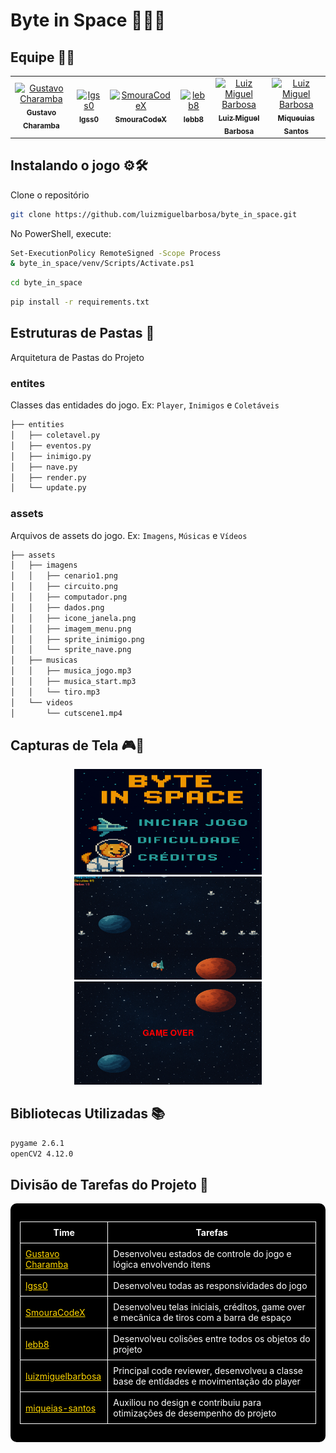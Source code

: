 # Byte in Space 🐶🚀💫

## Equipe 🧑‍💻
<table>
  <tr>
    <td align="center">
      <a href="https://github.com/gustavocharamba">
        <img src="https://avatars.githubusercontent.com/gustavocharamba" width="100px;" alt="Gustavo Charamba"/><br />
        <sub><b>Gustavo Charamba</b></sub>
      </a>
    </td>
    <td align="center">
      <a href="https://github.com/lgss0">
        <img src="https://avatars.githubusercontent.com/lgss0" width="100px;" alt="lgss0"/><br />
        <sub><b>lgss0</b></sub>
      </a>
    </td>
    <td align="center">
      <a href="https://github.com/SmouraCodeX">
        <img src="https://avatars.githubusercontent.com/SmouraCodeX" width="100px;" alt="SmouraCodeX"/><br />
        <sub><b>SmouraCodeX</b></sub>
      </a>
    </td>
    <td align="center">
      <a href="https://github.com/lebb8">
        <img src="https://avatars.githubusercontent.com/lebb8" width="100px;" alt="lebb8"/><br />
        <sub><b>lebb8</b></sub>
      </a>
    </td>
    <td align="center">
      <a href="https://github.com/luizmiguelbarbosa">
        <img src="https://avatars.githubusercontent.com/luizmiguelbarbosa" width="100px;" alt="Luiz Miguel Barbosa"/><br />
        <sub><b>Luiz Miguel Barbosa</b></sub>
      </a>
    </td>
    <td align="center">
      <a href="https://github.com/miqueias-santos">
        <img src="https://avatars.githubusercontent.com/miqueias-santos" width="100px;" alt="Luiz Miguel Barbosa"/><br />
        <sub><b>Miqueuias Santos</b></sub>
  </tr>
</table>

## Instalando o jogo ⚙️🛠️

Clone o repositório
```bash
git clone https://github.com/luizmiguelbarbosa/byte_in_space.git
```
No PowerShell, execute:
```bash
Set-ExecutionPolicy RemoteSigned -Scope Process
& byte_in_space/venv/Scripts/Activate.ps1
```
```bash
cd byte_in_space
```
```bash
pip install -r requirements.txt
```
## Estruturas de Pastas 📂
Arquitetura de Pastas do Projeto
### entites
Classes das entidades do jogo. Ex: `Player`, `Inimigos` e `Coletáveis`
```bash
├── entities
│   ├── coletavel.py
│   ├── eventos.py
│   ├── inimigo.py
│   ├── nave.py
│   ├── render.py
│   └── update.py
```
### assets
Arquivos de assets do jogo. Ex: `Imagens`, `Músicas` e `Vídeos`
```bash
├── assets
│   ├── imagens
│   │   ├── cenario1.png
│   │   ├── circuito.png
│   │   ├── computador.png
│   │   ├── dados.png
│   │   ├── icone_janela.png
│   │   ├── imagem_menu.png
│   │   ├── sprite_inimigo.png
│   │   └── sprite_nave.png
│   ├── musicas
│   │   ├── musica_jogo.mp3
│   │   ├── musica_start.mp3
│   │   └── tiro.mp3
│   └── videos
│       └── cutscene1.mp4
```
## Capturas de Tela 🎮📸
<p align="center">
  <img src="assets/caputuras/1.png" alt="Captura 1" width="300">
  <img src="assets/caputuras/2.png" alt="Captura 2" width="300">
  <img src="assets/caputuras/3.png" alt="Captura 3" width="300">
</p>

## Bibliotecas Utilizadas 📚
```bash
pygame 2.6.1
openCV2 4.12.0
```
## Divisão de Tarefas do Projeto 🌌

<div style="background-image: url('https://www.transparenttextures.com/patterns/stardust.png'); background-color: #000; padding: 15px; border-radius: 10px;">

<table style="width: 100%; border-collapse: collapse; color: white;">
  <tr>
    <th style="border: 1px solid white; padding: 8px;">Time</th>
    <th style="border: 1px solid white; padding: 8px;">Tarefas</th>
  </tr>
  <tr>
    <td style="border: 1px solid white; padding: 8px;"><a href="https://github.com/gustavocharamba?tab=overview&from=2025-08-01&to=2025-08-11" style="color: #FFD700;">Gustavo Charamba</a></td>
    <td style="border: 1px solid white; padding: 8px;">Desenvolveu estados de controle do jogo e lógica envolvendo itens</td>
  </tr>
  <tr>
    <td style="border: 1px solid white; padding: 8px;"><a href="https://github.com/lgss0" style="color: #FFD700;">lgss0</a></td>
    <td style="border: 1px solid white; padding: 8px;">Desenvolveu todas as responsividades do jogo</td>
  </tr>
  <tr>
    <td style="border: 1px solid white; padding: 8px;"><a href="https://github.com/SmouraCodeX" style="color: #FFD700;">SmouraCodeX</a></td>
    <td style="border: 1px solid white; padding: 8px;">Desenvolveu telas iniciais, créditos, game over e mecânica de tiros com a barra de espaço</td>
  </tr>
  <tr>
    <td style="border: 1px solid white; padding: 8px;"><a href="https://github.com/lebb8" style="color: #FFD700;">lebb8</a></td>
    <td style="border: 1px solid white; padding: 8px;">Desenvolveu colisões entre todos os objetos do projeto</td>
  </tr>
  <tr>
    <td style="border: 1px solid white; padding: 8px;"><a href="https://github.com/luizmiguelbarbosa" style="color: #FFD700;">luizmiguelbarbosa</a></td>
    <td style="border: 1px solid white; padding: 8px;">Principal code reviewer, desenvolveu a classe base de entidades e movimentação do player</td>
  </tr>
  <tr>
    <td style="border: 1px solid white; padding: 8px;"><a href="https://github.com/miqueias-santos" style="color: #FFD700;">miqueias-santos</a></td>
    <td style="border: 1px solid white; padding: 8px;">Auxiliou no design e contribuiu para otimizações de desempenho do projeto</td>
  </tr>
</table>

</div>


